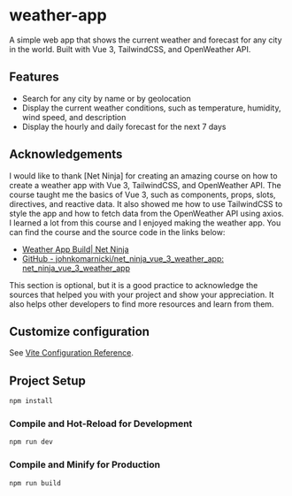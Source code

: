 # weather-app

A simple web app that shows the current weather and forecast for any city in the world. Built with Vue 3, TailwindCSS, and OpenWeather API.

## Features
- Search for any city by name or by geolocation
- Display the current weather conditions, such as temperature, humidity, wind speed, and description
- Display the hourly and daily forecast for the next 7 days

## Acknowledgements
I would like to thank [Net Ninja] for creating an amazing course on how to create a weather app with Vue 3, TailwindCSS, and OpenWeather API. The course taught me the basics of Vue 3, such as components, props, slots, directives, and reactive data. It also showed me how to use TailwindCSS to style the app and how to fetch data from the OpenWeather API using axios. I learned a lot from this course and I enjoyed making the weather app. You can find the course and the source code in the links below:

- [ Weather App Build| Net Ninja ](https://www.youtube.com/watch?v=gUsBaB5ViAo&list=PL4cUxeGkcC9hfoy8vFQ5tbXO3vY0xhhUZ)
- [GitHub - johnkomarnicki/net_ninja_vue_3_weather_app: net_ninja_vue_3_weather_app](https://github.com/johnkomarnicki/net_ninja_vue_3_weather_app)

This section is optional, but it is a good practice to acknowledge the sources that helped you with your project and show your appreciation. It also helps other developers to find more resources and learn from them.
## Customize configuration

See [Vite Configuration Reference](https://vitejs.dev/config/).

## Project Setup

```sh
npm install
```

### Compile and Hot-Reload for Development

```sh
npm run dev
```

### Compile and Minify for Production

```sh
npm run build
```
